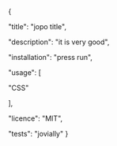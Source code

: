 {

"title": "jopo title",

"description": "it is very good",

"installation": "press run",

"usage": [


"CSS"

],

"licence": "MIT",

"tests": "jovially"
}